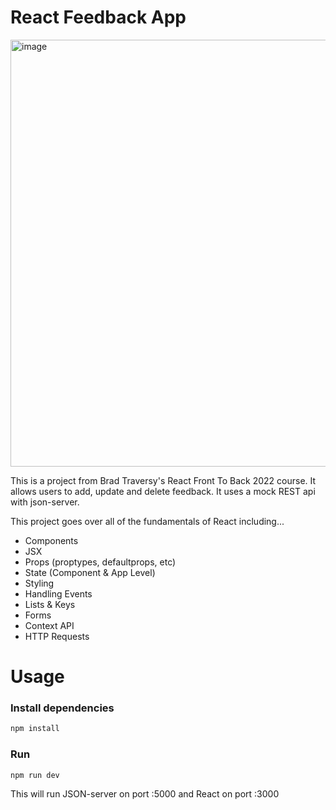 # React Feedback App
<img width="683" alt="image" src="https://user-images.githubusercontent.com/61343458/148004917-4465efa1-b308-417f-b9d8-38b8e156de6e.png">


This is a project from Brad Traversy's React Front To Back 2022 course. It allows users to add, update and delete feedback. It uses a mock REST api with json-server.

This project goes over all of the fundamentals of React including...

- Components
- JSX
- Props (proptypes, defaultprops, etc)
- State (Component & App Level)
- Styling
- Handling Events
- Lists & Keys
- Forms
- Context API
- HTTP Requests

# Usage

### Install dependencies

```bash
npm install
```

### Run

```bash
npm run dev
```

This will run JSON-server on port :5000 and React on port :3000
